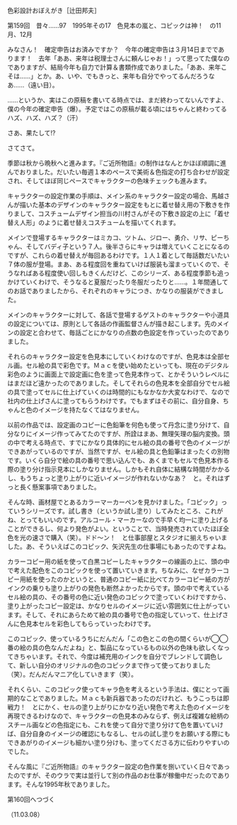 <!-- source: http://web.archive.org/web/20250215190716/http://www.style.fm/as/05_column/tsujita/tsujita159.shtml -->

色彩設計おぼえがき［辻田邦夫］

第159回　昔々……97　1995年その17　色見本の嵐と、コピックは神！　の11月、12月

みなさん！　確定申告はお済みですか？　今年の確定申告は３月14日までであります！　去年「ああ、来年は税理士さんに頼んじゃお！」って思ってた僕なのでありますが、結局今年も自力で計算＆書類作成でありました。「ああ、来年こそは……」とか。あ、いや、でもきっと、来年も自分でやってるんだろうなあ……（遠い目）。

……というか、実はこの原稿を書いてる時点では、まだ終わってないんですよ、僕の今年の確定申告（爆）。予定ではこの原稿が載る頃にはちゃんと終わってるハズ、ハズ、ハズ？（汗）

さあ、果たして!?

さてさて。

季節は秋から晩秋へと進みます。『ご近所物語』の制作はなんとかほぼ順調に進んでおりました。だいたい毎週１本のペースで美術＆色指定の打ち合わせが設定され、そしてほぼ同じペースでキャラクターの色味チェックも進みます。

キャラクターの設定作業の手順は、メイン系のキャラクター設定の場合、馬越さんが描いた基本のデザインのキャラクター設定をもとに着せ替え用の下敷きを作りまして、コスチュームデザイン担当の川村さんがその下敷き設定の上に「着せ替え人形」のように着せ替えコスチュームを描いてくれます。

メインで登場するキャラクターはミカコ、ツトム、ジロー、勇介、リサ、ピーちゃん、そしてバディ子という７人。後半さらにキャラは増えていくことになるのですが、これらの着せ替えが毎回あるわけです。１人１着として毎話数だいたい７体の服が登場。まあ、ある程度回を重ねていけば服装も溜まっていくので、そうなればある程度使い回しもきくんだけど、このシリーズ、ある程度季節も追っかけていくわけで、そうなると夏服だったり冬服だったりと……。１年間通してのお話でありましたから、それぞれのキャラにつき、かなりの服装ができました。

メインのキャラクターに対して、各話で登場するゲストのキャラクターや小道具の設定については、原則として各話の作画監督さんが描き起こします。先のメインの設定と合わせて、毎話ごとにかなりの点数の色設定を作っていったのでありました。

それらのキャラクター設定を色見本にしていくわけなのですが、色見本は全部セル画。セル絵の具で彩色です。Ｍａｃを使い始めたといっても、現在のデジタル彩色のように画面上で設定画に色を塗って色見本作って、とかそういうレベルにはまだほど遠かったのでありました。そしてそれらの色見本を全部自分でセル絵の具で塗ってセルに仕上げていくのは時間的にもなかなか大変なわけで、なので社内の仕上げさんに塗ってもらうわけです。でもまずはその前に、自分自身、ちゃんと色のイメージを持たなくてはなりません。

以前の作品では、設定画のコピーに色鉛筆を何色も使って丹念に塗り分けて、自分なりにイメージ作ってみてたのですが、所詮はまあ、無理矢理の脳内変換。頭の中で考える時点で、すでにかなり具体的にセル絵の具の番号で色のイメージができあがっているのですが、当然ですが、セル絵の具と色鉛筆はまったくの別物です。いくら自分で絵の具の番号で思い込んでも、あくまでもセルで色見本作る際の塗り分け指示見本にしかなりません。しかもそれ自体に結構な時間がかかるし、もうちょっと塗り上がりに近いイメージが作れないかなあ？　と。それはずっと長く懸案事項でありました。

そんな時、画材屋でとあるカラーマーカーペンを見かけました。「コピック」っていうシリーズです。試し書き（というか試し塗り）してみたところ、これがね、とってもいいのです。アルコール・マーカーなので手早く均一に塗り上げることができるし、何より発色がよい。ということで、当時発売されていたほぼ全色を光の速さで購入（笑）。ドド〜ン！　と仕事部屋とスタジオに揃えちゃいました。あ、そういえばこのコピック、矢沢先生の仕事場にもあったのですよね。

カラーコピー用の紙を使って白黒コピーしたキャラクターの線画の上に、頭の中で考えた配色をこのコピックを使って置いていきます。ちなみに、なぜカラーコピー用紙を使ったのかというと、普通のコピー紙に比べてカラーコピー紙の方がインクの乗りも塗り上がりの発色も断然よかったからです。頭の中で考えているセル絵の具の、その番号の色に近い発色のコピックで塗っていくわけですから、塗り上がったコピー設定は、かなりセルのイメージに近い雰囲気に仕上がっています。そして、それにあらためて絵の具の番号で色の指定していって、仕上げさんに色見本セルを彩色してもらっていったわけです。

このコピック、使っているうちにだんだん「この色とこの色の間くらいが◯◯番の絵の具の色なんだよね」と、製品になっているもの以外の色味も欲しくなってきちゃいます。それで、今度は補充用のインクを自分でブレンドして調色して、新しい自分のオリジナルの色のコピックまで作って使っておりました（笑）。だんだんマニア化していきます（笑）。

それくらい、このコピック使ってキャラ色を考えるという手法は、僕にとって画期的なことでありました。Ｍａｃも新兵器であったのだけれど、もうこっちは即戦力！　とにかく、セルの塗り上がりにかなり近い発色で考えた色のイメージを再現できるわけなので、キャラクターの色見本のみならず、例えば複雑な絵柄のスチール画などの色指定にも、これを使って自分で塗り分けて色を置いていけば、自分自身のイメージの確認にもなるし、セルの試し塗りをお願いする際にもできあがりのイメージも細かい塗り分けも、塗ってくださる方に伝わりやすいのでした。

そんな風に『ご近所物語』のキャラクター設定の色作業を捌いていく日々であったのですが、そのウラで実は並行して別の作品のお仕事が稼働中だったのであります。そんな1995年秋でありました。

第160回へつづく

（11.03.08）
